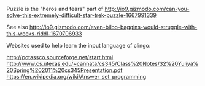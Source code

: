Puzzle is the "heros and fears" part of http://io9.gizmodo.com/can-you-solve-this-extremely-difficult-star-trek-puzzle-1667991339

See also http://io9.gizmodo.com/even-bilbo-baggins-would-struggle-with-this-weeks-riddl-1670706933

Websites used to help learn the input language of clingo:

http://potassco.sourceforge.net/start.html
http://www.cs.utexas.edu/~cannata/cs345/Class%20Notes/32%20Yuliya%20Spring%202011%20cs345Presentation.pdf
https://en.wikipedia.org/wiki/Answer_set_programming
